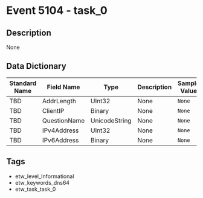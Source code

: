 # Event 5104 - task_0

## Description
None

## Data Dictionary
|Standard Name|Field Name|Type|Description|Sample Value|
|---|---|---|---|---|
|TBD|AddrLength|UInt32|None|`None`|
|TBD|ClientIP|Binary|None|`None`|
|TBD|QuestionName|UnicodeString|None|`None`|
|TBD|IPv4Address|UInt32|None|`None`|
|TBD|IPv6Address|Binary|None|`None`|

## Tags
* etw_level_Informational
* etw_keywords_dns64
* etw_task_task_0